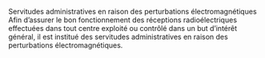Servitudes administratives en raison des perturbations électromagnétiques
Afin d’assurer le bon fonctionnement des réceptions radioélectriques effectuées dans tout centre exploité ou contrôlé dans un but d’intérêt général, il est institué des servitudes administratives en raison des perturbations électromagnétiques.